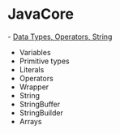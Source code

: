 # JavaCore

<p> - <a href="https://github.com/RatmirW/JavaCore/tree/main/Data%20Types">Data Types, Operators, String</a></p>
<ul>
  <li>Variables</li>
  <li>Primitive types</li>
  <li>Literals</li>
  <li>Operators</li>
  <li>Wrapper</li>
  <li>String</li>
  <li>StringBuffer</li>
  <li>StringBuilder</li>
  <li>Arrays</li>
</ul>
<br/>


<!-- <p> - <a href="https://github.com/RatmirW/">Data types, variables, arrays, and operators</a></p>
<p> - <a href="https://github.com/RatmirW/">Operations</a></p>
<p> - <a href="https://github.com/RatmirW/">Control statements</a></p>
<p> - <a href="https://github.com/RatmirW/">Classes, objects, and methods</a></p>
<p> - <a href="https://github.com/RatmirW/">Method overloading and overriding</a></p>
<p> - <a href="https://github.com/RatmirW/">Inheritance</a></p>
<p> - <a href="https://github.com/RatmirW/">Interfaces and packages</a></p>
<p> - <a href="https://github.com/RatmirW/">Exception handling</a></p>
<p> - <a href="https://github.com/RatmirW/">Multithreaded programming</a></p>
<p> - <a href="https://github.com/RatmirW/">Enumerations, autoboxing, and annotations</a></p>
<p> - <a href="https://github.com/RatmirW/">I/O, try statement with resources and other issues</a></p>
<p> - <a href="https://github.com/RatmirW/">Generics</a></p>
<p> - <a href="https://github.com/RatmirW/">Lambda expressions</a></p> -->
